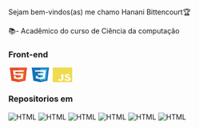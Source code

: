 Sejam bem-vindos(as) me chamo Hanani Bittencourt🏆

📚- Acadêmico do curso de Ciência da computação 
<div style="display: inline_block">

<h3> Front-end </h3>

 <img align="center" alt="HTML" height="30" width="40" src="https://raw.githubusercontent.com/devicons/devicon/master/icons/html5/html5-original.svg">

 <img align="center" alt="CSS" height="30" width="40" src="https://raw.githubusercontent.com/devicons/devicon/master/icons/css3/css3-original.svg">  

 <img align="center" alt="Js" height="30" width="40" src="https://raw.githubusercontent.com/devicons/devicon/master/icons/javascript/javascript-plain.svg">  
 
 
          
          
 
 


 
          

 
 

 
<h3> Repositorios em  </h3>  
 <img align="center" alt="HTML" height="30" width="40" src="https://cdn.jsdelivr.net/gh/devicons/devicon/icons/arduino/arduino-original-wordmark.svg">
 <img align="center" alt="HTML" height="30" width="40"  src="https://cdn.jsdelivr.net/gh/devicons/devicon/icons/c/c-original.svg">
 <img align="center" alt="HTML" height="30" width="40" src="https://cdn.jsdelivr.net/gh/devicons/devicon/icons/jupyter/jupyter-original-wordmark.svg">
 <img align="center" alt="HTML" height="70" width="40" src="https://cdn.jsdelivr.net/gh/devicons/devicon/icons/raspberrypi/raspberrypi-original-wordmark.svg">
 <img align="center" alt="HTML" height="70" width="40"  src="https://cdn.jsdelivr.net/gh/devicons/devicon/icons/python/python-original-wordmark.svg">
 <img align="center" alt="HTML" height="70" width="40"  src="https://cdn.jsdelivr.net/gh/devicons/devicon/icons/anaconda/anaconda-original.svg">
          
                  
          
          
          
          

          
 

  

 
</div>
 

  
